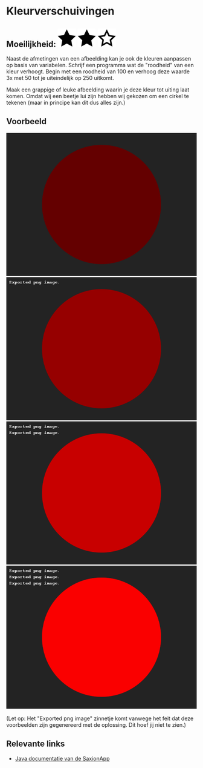 # Kleurverschuivingen
## Moeilijkheid: ![Filled](../resources/star-filled.svg) ![Filled](../resources/star-filled.svg) ![Filled](../resources/star-outlined.svg)

Naast de afmetingen van een afbeelding kan je ook de kleuren aanpassen op basis van variabelen. Schrijf een programma wat de "roodheid" van een kleur verhoogt. Begin met een roodheid van 100 en verhoog deze waarde 3x met 50 tot je uiteindelijk op 250 uitkomt.

Maak een grappige of leuke afbeelding waarin je deze kleur tot uiting laat komen. Omdat wij een beetje lui zijn hebben wij gekozen om een cirkel te tekenen (maar in principe kan dit dus alles zijn.)

## Voorbeeld
![Example](sample_output.png)
![Example](sample_output2.png)
![Example](sample_output3.png)
![Example](sample_output4.png)

(Let op: Het "Exported png image" zinnetje komt vanwege het feit dat deze voorbeelden zijn gegenereerd met de oplossing. Dit hoef jij niet te zien.)

## Relevante links
* [Java documentatie van de SaxionApp](https://saxionapp.hboictlab.nl/nl/saxion/app/SaxionApp.html)

